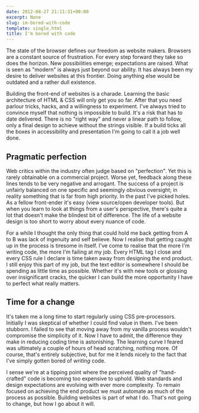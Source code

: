 ```yaml
---
date: 2012-08-27 21:11:31+00:00
excerpt: None
slug: im-bored-with-code
template: single.html
title: I'm bored with code
---
```


The state of the browser defines our freedom as website makers. Browsers are a constant source of frustration. For every step forward they take so does the horizon. New possibilities emerge; expectations are raised. What is seen as "modern" is always just beyond our ability. It has always been my desire to deliver websites at this frontier. Doing anything else would be outdated and a rather dull existence.

Building the front-end of websites is a charade. Learning the basic architecture of HTML & CSS will only get you so far. After that you need parlour tricks, hacks, and a willingness to experiment. I've always tried to convince myself that nothing is impossible to build. It's a risk that has to date delivered. There is no "right way" and never a linear path to follow, only a final design to achieve without the strings visible. If a build ticks all the boxes in accessibility and presentation I'm going to call it a job well done.


## Pragmatic perfection


Web critics within the industry often judge based on "perfection". Yet this is rarely obtainable on a commercial project. Worse yet, feedback along these lines tends to be very negative and arrogant. The success of a project is unfairly balanced on one specific and seemingly obvious oversight; in reality something that is far from high priority. In the past I've picked holes. As a fellow front-ender it's easy (view source/open developer tools). But when you learn to look at things from a user's perspective, there's quite a lot that doesn't make the blindest bit of difference. The life of a website design is too short to worry about every nuance of code.

For a while I thought the only thing that could hold me back getting from A to B was lack of ingenuity and self believe. Now I realise that getting caught up in the process is tiresome in itself. I've come to realise that the more I'm writing code, the more I'm failing at my job. Every HTML tag I close and every CSS rule I declare is time taken away from designing the end product. I still enjoy this part of my job, but the text editor is somewhere I should be spending as little time as possible. Whether it's with new tools or glossing over insignificant cracks, the quicker I can build the more opportunity I have to perfect what really matters.


## Time for a change


It's taken me a long time to start regularly using CSS pre-processors. Initially I was skeptical of whether I could find value in them. I've been stubborn. I failed to see that moving away from my vanilla process wouldn't compromise the simplicity of it. Now I have to admit, the difference they make in reducing coding time is astonishing. The learning curve I feared was ultimately a couple of hours of head scratching, nothing more. Of course, that's entirely subjective, but for me it lends nicely to the fact that I've simply gotten bored of _writing_ code.

I sense we're at a tipping point where the perceived quality of "hand-crafted" code is becoming too expensive to uphold. Web standards and design expectations are evolving with ever more complexity. To remain focused on achieving the end product we must automate as much of the process as possible. Building websites is part of what I do. That's not going to change, but how I go about it will.
